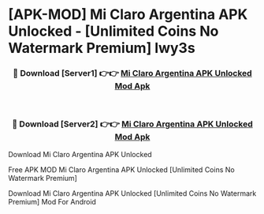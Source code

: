 # [APK-MOD] Mi Claro Argentina APK Unlocked - [Unlimited Coins No Watermark Premium] lwy3s



<div align="center">
<h3>🔴 Download [Server1] 👉👉 <a href="https://momento.my/?title=Mi_Claro_Argentina_APK_Unlocked">Mi Claro Argentina APK Unlocked Mod Apk</a></h3><br>

<h3>🔴 Download [Server2] 👉👉 <a href="https://momento.my/?title=Mi_Claro_Argentina_APK_Unlocked">Mi Claro Argentina APK Unlocked Mod Apk</a></h3>
</div>



Download Mi Claro Argentina APK Unlocked 

Free APK MOD Mi Claro Argentina APK Unlocked [Unlimited Coins No Watermark Premium]

Download Mi Claro Argentina APK Unlocked [Unlimited Coins No Watermark Premium] Mod For Android
